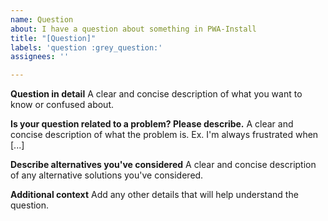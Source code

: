```yaml
---
name: Question
about: I have a question about something in PWA-Install
title: "[Question]"
labels: 'question :grey_question:'
assignees: ''

---
```


**Question in detail**
A clear and concise description of what you want to know or confused about. 

**Is your question related to a problem? Please describe.**
A clear and concise description of what the problem is. Ex. I'm always frustrated when [...]

**Describe alternatives you've considered**
A clear and concise description of any alternative solutions you've considered.

**Additional context**
Add any other details that will help understand the question.
